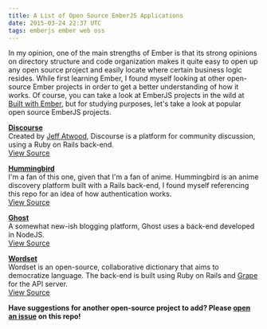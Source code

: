 ```yaml
---
title: A List of Open Source EmberJS Applications
date: 2015-03-24 22:37 UTC
tags: emberjs ember web oss
---
```


In my opinion, one of the main strengths of Ember is that its strong opinions on directory structure and code organization makes it quite easy to open up any open source project and easily locate where certain business logic resides. While first learning Ember, I found myself looking at other open-source Ember projects in order to get a better understanding of how it works. Of course, you can take a look at EmberJS projects in the wild at [Built with Ember](http://builtwithember.io), but for studying purposes, let's take a look at popular open source EmberJS projects.

**[Discourse](http://www.discourse.org/)**  
Created by [Jeff Atwood](http://blog.codinghorror.com/), Discourse is a platform for community discussion, using a Ruby on Rails back-end.  
[View Source](https://github.com/discourse/discourse)

**[Hummingbird](http://hummingbird.me)**  
I'm a fan of this one, given that I'm a fan of anime. Hummingbird is an anime discovery platform built with a Rails back-end, I found myself referencing this repo for an idea of how authentication works.  
[View Source](https://github.com/hummingbird-me/hummingbird)

**[Ghost](http://ghost.org)**  
A somewhat new-ish blogging platform, Ghost uses a back-end developed in NodeJS.  
[View Source](https://github.com/TryGhost/Ghost/tree/master/core/client)

**[Wordset](http://www.wordset.org)**  
Wordset is an open-source, collaborative dictionary that aims to democratize language. The back-end is built using Ruby on Rails and [Grape](http://intridea.github.io/grape/) for the API server.  
[View Source](https://github.com/wordset/wordset-ui)


**Have suggestions for another open-source project to add? Please [open an issue](https://github.com/iheanyi/iheanyi.github.io/issues/new) on this repo!**